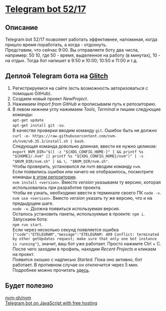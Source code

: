 # [Telegram bot 52/17][1]

## Описание
Telegram bot 52/17 позволяет работать эффективнее, напоминая, когда пришло время поработать, а когда - отдохнуть.  
Представим, что сейчас 9:00. Вы отправляете боту два числа, например: 50 10, где 50 - время, выделенное на работу (в минутах), 10 - на отдых. 
Тогда бот напишет в 9:50 и 10:00; 10:50 и 11:00 и т.д.

## Деплой Telegram бота на [Glitch][2]
1. Регистрируемся на сайте (есть возможность авторизоваться с помощью GitHub).
2. Создаем новый проект *NewProject*.
3. Нажимаем *Import from GitHub* и прописываем путь к репозиторию.
4. В левом нижнем углу нажимаем *Tools*, *Terminal* и пишем следующие команды:  
`apt-get update`  
`apt-get install git -su`.  
В качестве проверки вводим команду `git`. Ошибок быть не должно  
`curl -o- https://raw.githubusercontent.com/nvm-sh/nvm/v0.35.3/install.sh | bash`.  
Следующая команда довольно длинная, ввести ее нужно целиком:  
`export NVM_DIR="$([ -z "${XDG_CONFIG_HOME-}" ] && printf %s "${HOME}/.nvm" || printf %s "${XDG_CONFIG_HOME}/nvm")"
[ -s "$NVM_DIR/nvm.sh" ] && \. "$NVM_DIR/nvm.sh"`.  
Чтобы проверить, установился ли nvm вводим команду `nvm`.   
Если появились ошибки или ничего не отобразилось, посмотрите команды [в этом репозитории][4].  
`nvm install <version>`. Вместо *version* указываем ту версию, которая использовалась при разработке проекта.  
Чтобы ее узнать, необходимо ввести в терминале своего ПК `node -v`.  
`nvm use <version>`. Вместо *version* указать ту же версию, что и на предыдущем шаге.  
`node -v`. Должна появиться используемая версия.  
Осталось установить пакеты, используемые в проекте:
`npm i`.  
Запускаем бота:  
`npm run start`.  
Если через несколько секунд появляется ошибка ` {"code":"ETELEGRAM","message":"ETELEGRAM: 409 Conflict: terminated by other getUpdates request; make sure that only one bot instance is running"}`, значит, ваш бот уже работает. Просто нажмите Ctrl + C.  
После чего заходим в профиль, находим *Recent Projects* и кликаем на проект.  
Появится окошко с надписью *Started*. Пока оно активно, бот работает. В противном случае он отключится через 5 мин. Подробнее можно прочитать [здесь][3].  

## Будет полезно
[nvm-sh/nvm][4]  
[Telegram bot on JavaScript with free hosting][5]  



[1]: https://t.me/X_52_17_bot                                                             "bot"
[2]: https://glitch.com/                                                                  "Glitch"
[3]: https://glitch.com/help/restrictions/                                                "timing-Glitch"
[4]: https://github.com/nvm-sh/nvm                                                        "nvm"
[5]: https://medium.com/roomjs/telegram-bot-on-javascript-with-free-hosting-53ae01bce991  "medium"
